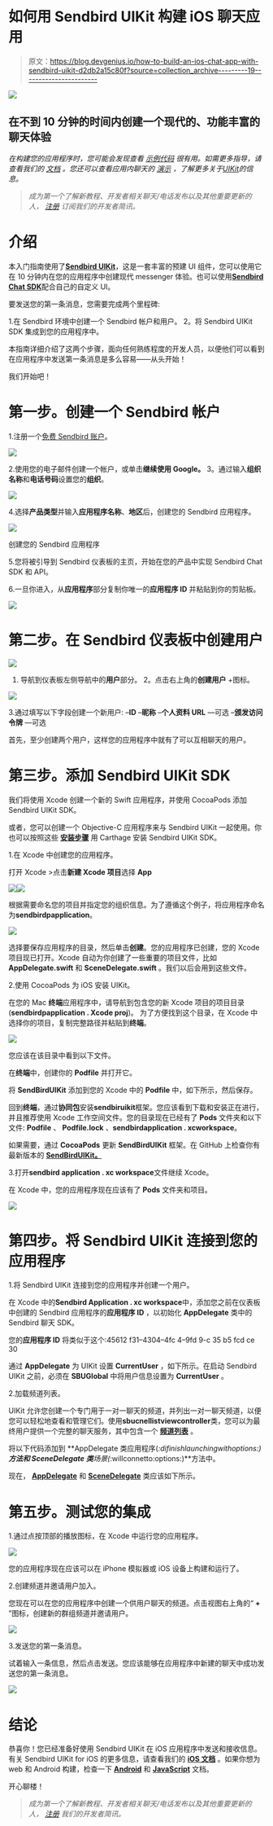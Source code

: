 # 如何用 Sendbird UIKit 构建 iOS 聊天应用

> 原文：<https://blog.devgenius.io/how-to-build-an-ios-chat-app-with-sendbird-uikit-d2db2a15c80f?source=collection_archive---------19----------------------->

![](img/44b82b399f77174e6d462dec83f4eb24.png)

## 在不到 10 分钟的时间内创建一个现代的、功能丰富的聊天体验

*在构建您的应用程序时，您可能会发现查看* [*示例代码*](https://github.com/sendbird/sendbird-uikit-ios/tree/master/Sample) *很有用。如需更多指导，请查看我们的* [*文档*](https://sendbird.com/docs/uikit/v1/ios/quickstart/send-first-message) *。您还可以查看应用内聊天的* [*演示*](https://sendbird.com/demos/in-app-chat) *，了解更多关于*[*UIKit*](https://sendbird.com/features/chat-messaging/uikit)*的信息。*

> *成为第一个了解新教程、开发者相关聊天/电话发布以及其他重要更新的人，* [*注册*](https://get.sendbird.com/dev-newsletter-subscription.html) *订阅我们的开发者简讯。*

# 介绍

本入门指南使用了[**Sendbird UIKit**](https://sendbird.com/blog/introducing-sendbird-uikit-get-chat-running-in-minutes)，这是一套丰富的预建 UI 组件，您可以使用它在 10 分钟内在您的应用程序中创建现代 messenger 体验。也可以使用[**Sendbird Chat SDK**](https://sendbird.com/docs/chat)配合自己的自定义 UI。

要发送您的第一条消息，您需要完成两个里程碑:

1.在 Sendbird 环境中创建一个 Sendbird 帐户和用户。
2。将 Sendbird UIKit SDK 集成到您的应用程序中。

本指南详细介绍了这两个步骤，面向任何熟练程度的开发人员，以便他们可以看到在应用程序中发送第一条消息是多么容易——从头开始！

我们开始吧！

# 第一步。创建一个 Sendbird 帐户

1.注册一个[免费 Sendbird 账户](https://dashboard.sendbird.com/auth/signup)。

![](img/ca6cb09da5b4249eac1bea281ef11f66.png)

2.使用您的电子邮件创建一个帐户，或单击**继续使用 Google。**
3。通过输入**组织名称**和**电话号码**设置您的**组织**。

![](img/3c9cbbc2072d9fd0ff81e7e6028dccb0.png)

4.选择**产品类型**并输入**应用程序名称**、**地区**后，创建您的 Sendbird 应用程序。

![](img/a96581b3c478971c4841b1628cc20df8.png)

创建您的 Sendbird 应用程序

5.您将被引导到 Sendbird 仪表板的主页，开始在您的产品中实现 Sendbird Chat SDK 和 API。

6.一旦你进入，从**应用程序**部分复制你唯一的**应用程序 ID** 并粘贴到你的剪贴板。

![](img/6955ccb7922c074ba77f8478b26fe598.png)

# 第二步。在 Sendbird 仪表板中创建用户

![](img/c166b7e5e42e65f692daa35d05ea7d1a.png)

1.  导航到仪表板左侧导航中的**用户**部分。
    2。点击右上角的**创建用户** +图标。

![](img/037085780fe5d21f6918c4aaac9a1d10.png)

3.通过填写以下字段创建一个新用户:
–**ID**
–**昵称**
–**个人资料 URL** —可选
–**颁发访问令牌** —可选

首先，至少创建两个用户，这样您的应用程序中就有了可以互相聊天的用户。

# 第三步。添加 Sendbird UIKit SDK

我们将使用 Xcode 创建一个新的 Swift 应用程序，并使用 CocoaPods 添加 Sendbird UIKit SDK。

或者，您可以创建一个 Objective-C 应用程序来与 Sendbird UIKit 一起使用。你也可以按照这些 [**安装步骤**](https://sendbird.com/docs/uikit/v1/ios/quickstart/send-first-message#2-install-with-carthage) 用 Carthage 安装 Sendbird UIKit SDK。

1.在 Xcode 中创建您的应用程序。

打开 Xcode >点击**新建 Xcode 项目**选择 **App**

![](img/95075120db01841532e4cfc25e00817b.png)![](img/f0f8469dd510a87a8de636bc8fa79d0a.png)

根据需要命名您的项目并指定您的组织信息。为了遵循这个例子，将应用程序命名为**sendbirdpapplication**。

![](img/f4fa4f48e5a3483df03f97167cded0db.png)

选择要保存应用程序的目录，然后单击**创建**。您的应用程序已创建，您的 Xcode 项目现已打开。Xcode 自动为你创建了一些重要的项目文件，比如 **AppDelegate.swift** 和 **SceneDelegate.swift** 。我们以后会用到这些文件。

2.使用 CocoaPods 为 iOS 安装 UIKit。

在您的 Mac **终端**应用程序中，请导航到包含您的新 Xcode 项目的项目目录(**sendbirdpapplication . Xcode proj**)。
为了方便找到这个目录，在 Xcode 中选择你的项目，复制完整路径并粘贴到**终端**。

![](img/9f65a917996ec8118e6d4fec8c9c89f9.png)

您应该在该目录中看到以下文件。

在**终端**中，创建你的 **Podfile** 并打开它。

将 **SendBirdUIKit** 添加到您的 Xcode 中的 **Podfile** 中，如下所示，然后保存。

回到**终端**，通过**协同包**安装**sendbiruikit**框架。您应该看到下载和安装正在进行，并且推荐使用 Xcode 工作空间文件。您的目录现在已经有了 **Pods** 文件夹和以下文件: **Podfile** 、 **Podfile.lock** 、**sendbirdapplication . xcworkspace**。

如果需要，通过 **CocoaPods** 更新 **SendBirdUIKit** 框架。在 GitHub 上检查你有最新版本的 [**SendBirdUIKit。**](https://github.com/sendbird/sendbird-uikit-ios/blob/master/CHANGELOG.md)

3.打开**sendbird application . xc workspace**文件继续 Xcode。

在 Xcode 中，您的应用程序现在应该有了 **Pods** 文件夹和项目。

![](img/5ea342bfee66b05c52eafa5c19c50be8.png)

# 第四步。将 Sendbird UIKit 连接到您的应用程序

1.将 Sendbird UIKit 连接到您的应用程序并创建一个用户。

在 Xcode 中的**Sendbird Application . xc workspace**中，添加您之前在仪表板中创建的 Sendbird 应用程序的**应用程序 ID** ，以初始化 **AppDelegate** 类中的 Sendbird 聊天 SDK。

您的**应用程序 ID** 将类似于这个:45612 f31–4304–4fc 4–9fd 9-c 35 b5 fcd ce 30

通过 **AppDelegate** 为 UIKit 设置 **CurrentUser** ，如下所示。在启动 Sendbird UIKit 之前，必须在 **SBUGlobal** 中将用户信息设置为 **CurrentUser** 。

2.加载频道列表。

UIKit 允许您创建一个专门用于一对一聊天的频道，并列出一对一聊天频道，以便您可以轻松地查看和管理它们。使用**sbucnellistviewcontroller**类，您可以为最终用户提供一个完整的聊天服务，其中包含一个 [**频道列表**](https://sendbird.com/docs/uikit/v1/ios/guides/key-functions#2-list-channels) 。

将以下代码添加到 **AppDelegate 类应用程序(_:difinishlaunchingwithoptions:)**方法和 **SceneDelegate** 类**场景(_:willconnetto:options:)**方法中。

现在， [**AppDelegate**](https://developer.apple.com/documentation/uikit/uiapplicationdelegate) 和 [**SceneDelegate**](https://developer.apple.com/documentation/uikit/uiscenedelegate) 类应该如下所示。

# 第五步。测试您的集成

1.通过点按顶部的播放图标，在 Xcode 中运行您的应用程序。

![](img/3e97226bf83dc955d5681d74c2689f0c.png)

您的应用程序现在应该可以在 iPhone 模拟器或 iOS 设备上构建和运行了。

2.创建频道并邀请用户加入。

您现在可以在您的应用程序中创建一个供用户聊天的频道。点击视图右上角的“ **+** ”图标，创建新的群组频道并邀请用户。

![](img/f15a0e1a61e507c520b2856ddea27c47.png)

3.发送您的第一条消息。

试着输入一条信息，然后点击发送。您应该能够在应用程序中新建的聊天中成功发送您的第一条消息。

![](img/c1a775dfbf3bfc038a3ef7eced693917.png)

# 结论

恭喜你！您已经准备好使用 Sendbird UIKit 在 iOS 应用程序中发送和接收信息。有关 Sendbird UIKit for iOS 的更多信息，请查看我们的 [**iOS 文档**](https://sendbird.com/docs/uikit/v1/ios/quickstart/send-first-message) 。如果你想为 web 和 Android 构建，检查一下 [**Android**](https://docs.sendbird.com/android/ui_kit_getting_started) 和 [**JavaScript**](https://sendbird.com/blog/getting-started-guide-sendbird-uikit-for-javascript) 文档。

开心聊楼！

> *成为第一个了解新教程、开发者相关聊天/电话发布以及其他重要更新的人，* [*注册*](https://get.sendbird.com/dev-newsletter-subscription.html) *我们的开发者简讯。*